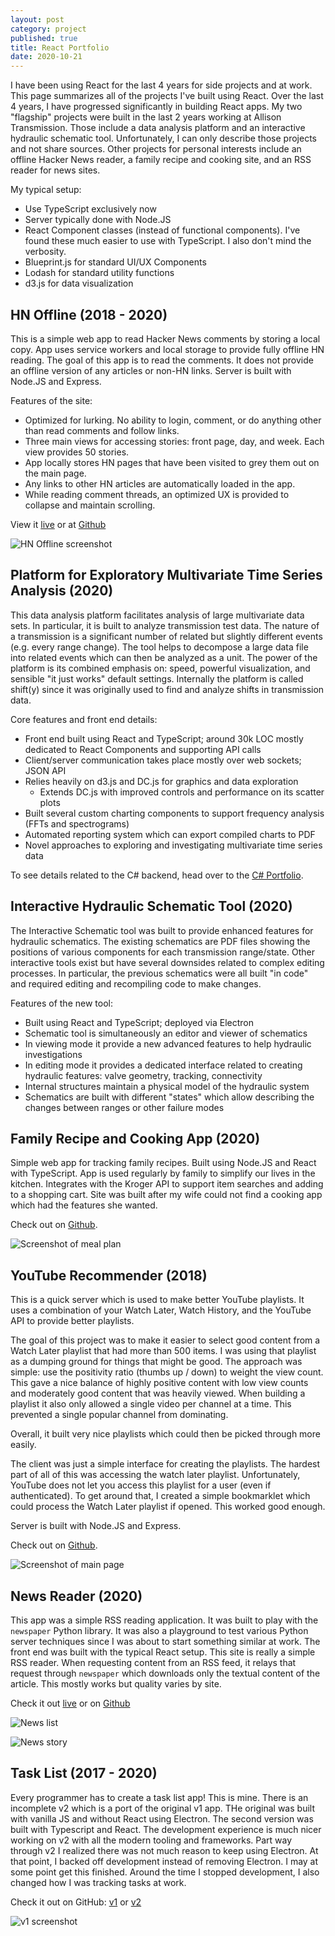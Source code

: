 ```yaml
---
layout: post
category: project
published: true
title: React Portfolio
date: 2020-10-21
---
```


I have been using React for the last 4 years for side projects and at work. This page summarizes all of the projects I've built using React. Over the last 4 years, I have progressed significantly in building React apps. My two "flagship" projects were built in the last 2 years working at Allison Transmission. Those include a data analysis platform and an interactive hydraulic schematic tool. Unfortunately, I can only describe those projects and not share sources. Other projects for personal interests include an offline Hacker News reader, a family recipe and cooking site, and an RSS reader for news sites.

My typical setup:

- Use TypeScript exclusively now
- Server typically done with Node.JS
- React Component classes (instead of functional components). I've found these much easier to use with TypeScript. I also don't mind the verbosity.
- Blueprint.js for standard UI/UX Components
- Lodash for standard utility functions
- d3.js for data visualization

## HN Offline (2018 - 2020)

This is a simple web app to read Hacker News comments by storing a local copy. App uses service workers and local storage to provide fully offline HN reading. The goal of this app is to read the comments. It does not provide an offline version of any articles or non-HN links. Server is built with Node.JS and Express.

Features of the site:

- Optimized for lurking. No ability to login, comment, or do anything other than read comments and follow links.
- Three main views for accessing stories: front page, day, and week. Each view provides 50 stories.
- App locally stores HN pages that have been visited to grey them out on the main page.
- Any links to other HN articles are automatically loaded in the app.
- While reading comment threads, an optimized UX is provided to collapse and maintain scrolling.

View it [live](https://hn.byroni.us) or at [Github](https://github.com/byronwall/hn-client)

![HN Offline screenshot](https://raw.githubusercontent.com/byronwall/hn-client/master/mobile.png)

## Platform for Exploratory Multivariate Time Series Analysis (2020)

This data analysis platform facilitates analysis of large multivariate data sets. In particular, it is built to analyze transmission test data. The nature of a transmission is a significant number of related but slightly different events (e.g. every range change). The tool helps to decompose a large data file into related events which can then be analyzed as a unit. The power of the platform is its combined emphasis on: speed, powerful visualization, and sensible "it just works" default settings. Internally the platform is called shift(y) since it was originally used to find and analyze shifts in transmission data.

Core features and front end details:

- Front end built using React and TypeScript; around 30k LOC mostly dedicated to React Components and supporting API calls
- Client/server communication takes place mostly over web sockets; JSON API
- Relies heavily on d3.js and DC.js for graphics and data exploration
  - Extends DC.js with improved controls and performance on its scatter plots
- Built several custom charting components to support frequency analysis (FFTs and spectrograms)
- Automated reporting system which can export compiled charts to PDF
- Novel approaches to exploring and investigating multivariate time series data

To see details related to the C# backend, head over to the [C# Portfolio](/projects/c-sharp).

## Interactive Hydraulic Schematic Tool (2020)

The Interactive Schematic tool was built to provide enhanced features for hydraulic schematics. The existing schematics are PDF files showing the positions of various components for each transmission range/state. Other interactive tools exist but have several downsides related to complex editing processes. In particular, the previous schematics were all built "in code" and required editing and recompiling code to make changes.

Features of the new tool:

- Built using React and TypeScript; deployed via Electron
- Schematic tool is simultaneously an editor and viewer of schematics
- In viewing mode it provide a new advanced features to help hydraulic investigations
- In editing mode it provides a dedicated interface related to creating hydraulic features: valve geometry, tracking, connectivity
- Internal structures maintain a physical model of the hydraulic system
- Schematics are built with different "states" which allow describing the changes between ranges or other failure modes

## Family Recipe and Cooking App (2020)

Simple web app for tracking family recipes. Built using Node.JS and React with TypeScript. App is used regularly by family to simplify our lives in the kitchen. Integrates with the Kroger API to support item searches and adding to a shopping cart. Site was built after my wife could not find a cooking app which had the features she wanted.

Check out on [Github](https://github.com/byronwall/recipe-app).

![Screenshot of meal plan](https://raw.githubusercontent.com/byronwall/recipe-app/master/docs/meal_plan.png)

## YouTube Recommender (2018)

This is a quick server which is used to make better YouTube playlists. It uses a combination of your Watch Later, Watch History, and the YouTube API to provide better playlists.

The goal of this project was to make it easier to select good content from a Watch Later playlist that had more than 500 items. I was using that playlist as a dumping ground for things that might be good. The approach was simple: use the positivity ratio (thumbs up / down) to weight the view count. This gave a nice balance of highly positive content with low view counts and moderately good content that was heavily viewed. When building a playlist it also only allowed a single video per channel at a time. This prevented a single popular channel from dominating.

Overall, it built very nice playlists which could then be picked through more easily.

The client was just a simple interface for creating the playlists. The hardest part of all of this was accessing the watch later playlist. Unfortunately, YouTube does not let you access this playlist for a user (even if authenticated). To get around that, I created a simple bookmarklet which could process the Watch Later playlist if opened. This worked good enough.

Server is built with Node.JS and Express.

Check out on [Github](https://github.com/byronwall/youtube-recs).

![Screenshot of main page](https://raw.githubusercontent.com/byronwall/youtube-recs/master/docs/00-main-screen.png)

## News Reader (2020)

This app was a simple RSS reading application. It was built to play with the `newspaper` Python library. It was also a playground to test various Python server techniques since I was about to start something similar at work. The front end was built with the typical React setup. This site is really a simple RSS reader. When requesting content from an RSS feed, it relays that request through `newspaper` which downloads only the textual content of the article. This mostly works but quality varies by site.

Check it out [live](https://news.byroni.us) or on [Github](https://github.com/byronwall/news-project)

![News list](/images/posts/news-list.png)

![News story](/images/posts/news-story.png)

## Task List (2017 - 2020)

Every programmer has to create a task list app! This is mine. There is an incomplete v2 which is a port of the original v1 app. THe original was built with vanilla JS and without React using Electron. The second version was built with Typescript and React. The development experience is much nicer working on v2 with all the modern tooling and frameworks. Part way through v2 I realized there was not much reason to keep using Electron. At that point, I backed off development instead of removing Electron. I may at some point get this finished. Around the time I stopped development, I also changed how I was tracking tasks at work.

Check it out on GitHub: [v1](https://github.com/byronwall/ElectronTasks) or [v2](https://github.com/byronwall/electron-tasks)

![v1 screenshot](/images/posts/electron-task.png)
